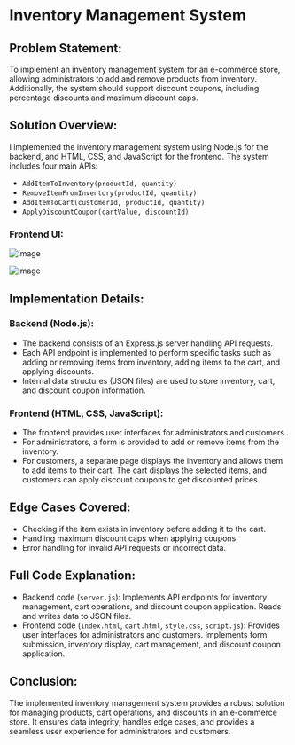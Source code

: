 # Inventory Management System

## Problem Statement:
To implement an inventory management system for an e-commerce store, allowing administrators to add and remove products from inventory. Additionally, the system should support discount coupons, including percentage discounts and maximum discount caps.

## Solution Overview:
I implemented the inventory management system using Node.js for the backend, and HTML, CSS, and JavaScript for the frontend. The system includes four main APIs:

- `AddItemToInventory(productId, quantity)`
- `RemoveItemFromInventory(productId, quantity)`
- `AddItemToCart(customerId, productId, quantity)`
- `ApplyDiscountCoupon(cartValue, discountId)`

### Frontend UI:
![image](https://github.com/Atharva090903/inventory-management/assets/147313928/141ac484-1775-42ce-ac83-9b3fbd0dcaa8)

![image](https://github.com/Atharva090903/inventory-management/assets/147313928/218e5a20-d8db-4ff7-acba-6fceed3bda6c)

## Implementation Details:

### Backend (Node.js):
- The backend consists of an Express.js server handling API requests.
- Each API endpoint is implemented to perform specific tasks such as adding or removing items from inventory, adding items to the cart, and applying discounts.
- Internal data structures (JSON files) are used to store inventory, cart, and discount coupon information.

### Frontend (HTML, CSS, JavaScript):
- The frontend provides user interfaces for administrators and customers.
- For administrators, a form is provided to add or remove items from the inventory.
- For customers, a separate page displays the inventory and allows them to add items to their cart. The cart displays the selected items, and customers can apply discount coupons to get discounted prices.

## Edge Cases Covered:
- Checking if the item exists in inventory before adding it to the cart.
- Handling maximum discount caps when applying coupons.
- Error handling for invalid API requests or incorrect data.

## Full Code Explanation:
- Backend code (`server.js`): Implements API endpoints for inventory management, cart operations, and discount coupon application. Reads and writes data to JSON files.
- Frontend code (`index.html`, `cart.html`, `style.css`, `script.js`): Provides user interfaces for administrators and customers. Implements form submission, inventory display, cart management, and discount coupon application.

## Conclusion:
The implemented inventory management system provides a robust solution for managing products, cart operations, and discounts in an e-commerce store. It ensures data integrity, handles edge cases, and provides a seamless user experience for administrators and customers.
